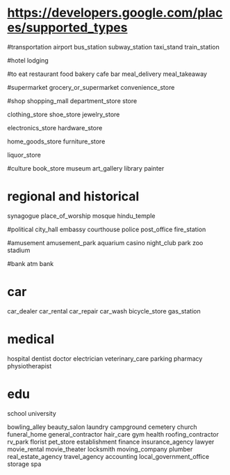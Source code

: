 # https://developers.google.com/places/supported_types

#transportation
airport
bus_station
subway_station
taxi_stand
train_station

#hotel
lodging

#to eat
restaurant
food
bakery
cafe
bar
meal_delivery
meal_takeaway

#supermarket
grocery_or_supermarket
convenience_store

#shop
shopping_mall
department_store
store

clothing_store
shoe_store
jewelry_store

electronics_store
hardware_store

home_goods_store
furniture_store

liquor_store


#culture
book_store
museum
art_gallery
library
painter


# regional and historical
synagogue
place_of_worship
mosque
hindu_temple

#political
city_hall
embassy
courthouse
police
post_office
fire_station


#amusement
amusement_park
aquarium
casino
night_club
park
zoo
stadium

#bank
atm
bank


# car
car_dealer
car_rental
car_repair
car_wash
bicycle_store
gas_station


# medical
hospital
dentist
doctor
electrician
veterinary_care
parking
pharmacy
physiotherapist

# edu
school
university


bowling_alley
beauty_salon
laundry
campground
cemetery
church
funeral_home
general_contractor
hair_care
gym
health
roofing_contractor
rv_park
florist
pet_store
establishment
finance
insurance_agency
lawyer
movie_rental
movie_theater
locksmith
moving_company
plumber
real_estate_agency
travel_agency
accounting
local_government_office
storage
spa






